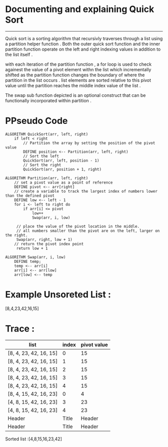 # Documenting and explaining  Quick Sort 
---

Quick sort is a sorting algorithm that recursivly traverses through a list using a partition helper function . Both the outer quick sort function and the inner partition function operate on the left and right indexing values in addition to the list itself .

with each iteration of the partition function , a for loop is used to check againest the value of a pivot element withn the list which incrementally shifted as the partition function changes the boundary of where the partition in the list occurs . list elements are sorted  relative to this pivot value until the partition reaches the middle index value of the list . 

The swap sub function depicted is an optional construct that can be functionally incorporated within partition . 

# PPseudo Code

```
ALGORITHM QuickSort(arr, left, right)
    if left < right
        // Partition the array by setting the position of the pivot value
        DEFINE position <-- Partition(arr, left, right)
        // Sort the left
        QuickSort(arr, left, position - 1)
        // Sort the right
        QuickSort(arr, position + 1, right)

ALGORITHM Partition(arr, left, right)
    // set a pivot value as a point of reference
    DEFINE pivot <-- arr[right]
    // create a variable to track the largest index of numbers lower than the defined pivot
    DEFINE low <-- left - 1
    for i <- left to right do
        if arr[i] <= pivot
            low++
            Swap(arr, i, low)

     // place the value of the pivot location in the middle.
     // all numbers smaller than the pivot are on the left, larger on the right.
     Swap(arr, right, low + 1)
    // return the pivot index point
     return low + 1

ALGORITHM Swap(arr, i, low)
    DEFINE temp;
    temp <-- arr[i]
    arr[i] <-- arr[low]
    arr[low] <-- temp

```
# Example Unsoreted List : 

[8,4,23,42,16,15]

# Trace :

 |list      | index |  pivot value      |  
| ----------- | ----------- | ----------- | 
|[8, 4, 23, 42, 16, 15]	     | 0      |15     | 
|[8, 4, 23, 42, 16, 15]   | 1     |15    | 
| [8, 4, 23, 42, 16, 15]    | 2      |15    | 
|[8, 4, 23, 42, 16, 15]      |3      |15      | 
| [8, 4, 23, 42, 16, 15]     | 4      |15     | 
| [8, 4, 15, 42, 16, 23]     |0     |4     | 
|[4, 8, 15, 42, 16, 23]      | 3      |23    | 
|[4, 8, 15, 42, 16, 23]     | 4       |23      | 
| Header      | Title       |Header      | 
| Header      | Title       |Header      | 



Sorted list :[4,8,15,16,23,42]
